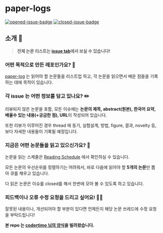 # paper-logs

[![opened-issue-badge](https://img.shields.io/github/issues/codertimo/paper-log)](https://github.com/msyhu/paper-logs/issues)
[![closed-issue-badge](https://img.shields.io/github/issues-closed/codertimo/paper-log)](https://github.com/msyhu/paper-logs/issues?utf8=%E2%9C%93&q=is%3Aissue+is%3Aclosed+)

## 소개 👋

> **전체 논문 리스트는 [issue tab](https://github.com/codertimo/paper-log/issues)에서 보실 수 있습니다!**

### 어떤 목적으로 만든 레포인가요? 🤔

[paper-log](https://github.com/codertimo/paper-log) 는 읽어야 할 논문들을 리스트업 하고, 각 논문을 읽으면서 배운 점들을 기록하는 데에 목적이 있습니다.

### 각 issue 는 어떤 정보를 담고 있나요? ✏️

리뷰되지 않은 논문을 포함, 모든 이슈에는 **논문의 제목, abstract(원본), 한국어 요약, 배울수 있는 내용(+궁금한 점), URL**이 작성되어 있습니다.

또한 리뷰가 이루어진 경우 thread 에 동기, 실험설계, 방법, figure, 결과, novelty 등, 보다 자세한 내용들이 기록될 예정입니다.

### 지금은 어떤 논문들을 읽고 있으신가요? 📖

논문을 읽는 스케줄은 [Reading Schedule](https://github.com/msyhu/paper-logs/projects/1) 에서 확인하실 수 있습니다.

모든 논문의 우선순위를 정렬하기는 어려워서, 바로 다음에 읽어야 할 **5개의 논문**만 뽑아 큐를 채우고 있습니다.

다 읽은 논문은 이슈를 closed를 해서 한번에 모아 볼 수 있도록 하고 있습니다.

### 피드백이나 오류 수정 요청을 드리고 싶어요! 🎅🏻

잘못된 내용이나, 개선되어야 할 부분이 있다면 언제든지 해당 논문 쓰레드에 수정 요청을 부탁드립니다!

**본 repo 는 [codertimo 님의 양식](https://github.com/codertimo/paper-log)을 빌려왔습니다.**
